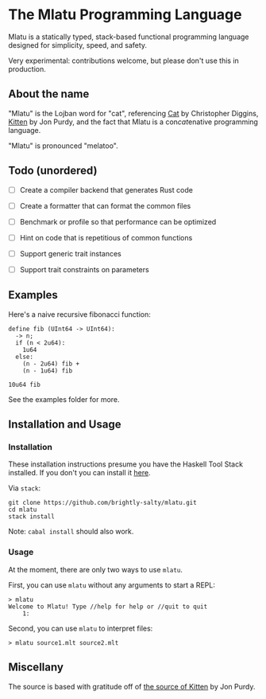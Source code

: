 # The Mlatu Programming Language

Mlatu is a statically typed, stack-based functional programming language designed for simplicity, speed, and safety. 

Very experimental: contributions welcome, but please don't use this in production.

## About the name

"Mlatu" is the Lojban word for "cat", referencing [Cat][Cat GitHub] by Christopher Diggins, [Kitten][Kitten Site] by Jon Purdy, and the fact that Mlatu is a con*cat*enative programming language.

"Mlatu" is pronounced "melatoo".

## Todo (unordered)

- [ ] Create a compiler backend that generates Rust code

- [ ] Create a formatter that can format the common files

- [ ] Benchmark or profile so that performance can be optimized

- [ ] Hint on code that is repetitious of common functions

- [ ] Support generic trait instances

- [ ] Support trait constraints on parameters

## Examples

Here's a naive recursive fibonacci function:

```
define fib (UInt64 -> UInt64):
  -> n;
  if (n < 2u64):
    1u64
  else:
    (n - 2u64) fib + 
    (n - 1u64) fib

10u64 fib
```
See the examples folder for more.

## Installation and Usage

### Installation

These installation instructions presume you have the Haskell Tool Stack installed. If you don't you can install it [here][Stack Installation].

Via `stack`:

```
git clone https://github.com/brightly-salty/mlatu.git
cd mlatu
stack install
```

Note: `cabal install` should also work.

### Usage

At the moment, there are only two ways to use `mlatu`.

First, you can use `mlatu` without any arguments to start a REPL:

```
> mlatu
Welcome to Mlatu! Type //help for help or //quit to quit
    1: 
```

Second, you can use `mlatu` to interpret files:

```
> mlatu source1.mlt source2.mlt
```

## Miscellany

The source is based with gratitude off of [the source of Kitten][Kitten GitHub] by Jon Purdy.

[Kitten GitHub]: https://github.com/evincarofautumn/kitten

[Kitten Site]: https://kittenlang.org/

[Cat GitHub]: https://github.com/cdiggins/cat-language

[Stack Installation]: https://docs.haskellstack.org/en/stable/install_and_upgrade/